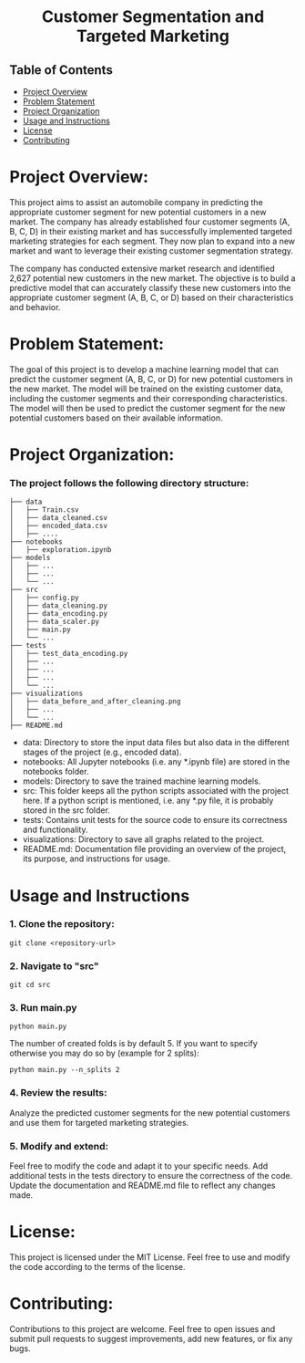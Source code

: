 <!-- Project Title -->
<h1 align="center">Customer Segmentation and Targeted Marketing</h1>

<!-- Table of Contents -->
## Table of Contents

- [Project Overview](#project-overview)
- [Problem Statement](#problem-statement)
- [Project Organization](#project-organization)
- [Usage and Instructions](#usage-and-instructions)
- [License](#license)
- [Contributing](#contributing)

<!-- Project Overview -->
# Project Overview:

This project aims to assist an automobile company in predicting the appropriate customer segment for new potential customers in a new market. The company has already established four customer segments (A, B, C, D) in their existing market and has successfully implemented targeted marketing strategies for each segment.
They now plan to expand into a new market and want to leverage their existing customer segmentation strategy.

The company has conducted extensive market research and identified 2,627 potential new customers in the new market. The objective is to build a predictive model that can accurately classify these new customers into the appropriate customer segment (A, B, C, or D) based on their characteristics and behavior.

<!--Problem Statement-->
# Problem Statement:

The goal of this project is to develop a machine learning model that can predict the customer segment (A, B, C, or D) for new potential customers in the new market. The model will be trained on the existing customer data, including the customer segments and their corresponding characteristics. The model will then be used to predict the customer segment for the new potential customers based on their available information.

<!--Project Organization: -->
# Project Organization: 
### The project follows the following directory structure:

    ├── data
    │   ├── Train.csv
    │   ├── data_cleaned.csv
    │   ├── encoded_data.csv
    │   ├── ....
    ├── notebooks
    │   ├── exploration.ipynb
    ├── models
    │   ├── ...
    │   ├── ...
    │   └── ...
    ├── src
    │   ├── config.py
    │   ├── data_cleaning.py
    │   ├── data_encoding.py
    │   ├── data_scaler.py
    │   ├── main.py
    │   └── ...
    ├── tests
    │   ├── test_data_encoding.py
    │   ├── ...
    │   ├── ...
    │   ├── ...
    │   └── ...
    ├── visualizations
    │   ├── data_before_and_after_cleaning.png
    │   ├── ...
    │   └── ...
    ├── README.md

* data: Directory to store the input data files but also data in the different stages of the project (e.g., encoded data).
* notebooks: All Jupyter notebooks (i.e. any *.ipynb file) are stored in the notebooks folder.
* models: Directory to save the trained machine learning models.
* src: This folder keeps all the python scripts associated with the project here. If a python script is mentioned, i.e. any *.py file, it is probably stored in the src folder.
* tests: Contains unit tests for the source code to ensure its correctness and functionality.
* visualizations: Directory to save all graphs related to the project.
* README.md: Documentation file providing an overview of the project, its purpose, and instructions for usage.

<!-- Usage and Instructions -->
# Usage and Instructions
### 1. Clone the repository:
 
```
git clone <repository-url>
```

### 2. Navigate to "src"
```
git cd src
```
### 3. Run main.py 

```
python main.py
```
The number of created folds is by default 5.
If you want to specify otherwise you may do so by (example for 2 splits):
```
python main.py --n_splits 2
```

### 4. Review the results:

Analyze the predicted customer segments for the new potential customers and use them for targeted marketing strategies.

### 5. Modify and extend:

Feel free to modify the code and adapt it to your specific needs.
Add additional tests in the tests directory to ensure the correctness of the code.
Update the documentation and README.md file to reflect any changes made.

<!--License -->
# License:

This project is licensed under the MIT License. Feel free to use and modify the code according to the terms of the license.

<!--Contributing -->
# Contributing: 

Contributions to this project are welcome. Feel free to open issues and submit pull requests to suggest improvements, add new features, or fix any bugs.
